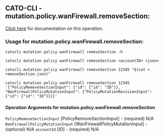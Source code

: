 
## CATO-CLI - mutation.policy.wanFirewall.removeSection:
[Click here](https://api.catonetworks.com/documentation/#mutation-removeSection) for documentation on this operation.

### Usage for mutation.policy.wanFirewall.removeSection:

`catocli mutation policy wanFirewall removeSection -h`

`catocli mutation policy wanFirewall removeSection <accountID> <json>`

`catocli mutation policy wanFirewall removeSection 12345 "$(cat < removeSection.json)"`

`catocli mutation policy wanFirewall removeSection 12345 '{"PolicyRemoveSectionInput": {"id": {"id": "ID"}}, "WanFirewallPolicyMutationInput": {"PolicyMutationRevisionInput": {"id": {"id": "ID"}}}}'`

#### Operation Arguments for mutation.policy.wanFirewall.removeSection ####
`PolicyRemoveSectionInput` [PolicyRemoveSectionInput] - (required) N/A 
`WanFirewallPolicyMutationInput` [WanFirewallPolicyMutationInput] - (optional) N/A 
`accountId` [ID] - (required) N/A 
